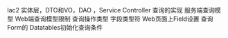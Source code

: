 lac2
实体层，DTO和VO，DAO	，Service Controller 查询的实现 服务端查询模型 Web端查询模型限制 查询操作类型 字段类型符 Web页面上Field设置 查询Form的 Datatables初始化查询条件